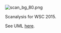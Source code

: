 ![scan_bg_80.png](https://bitbucket.org/repo/doeRBx/images/1974197745-scan_bg_80.png)

Scanalysis for WSC 2015.

See UML [here](https://bitbucket.org/repo/doeRBx/images/3660329396-scanalysis_uml.png).